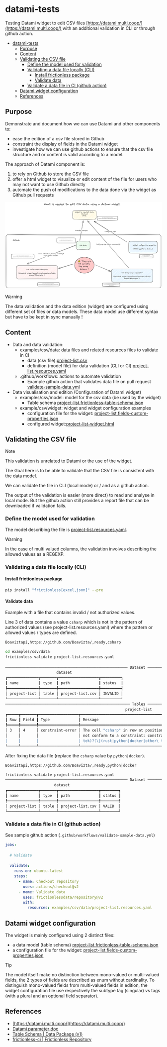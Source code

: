 # datami-tests

Testing Datami widget to edit CSV files [https://datami.multi.coop/](https://datami.multi.coop/) with an additional validation in CLI or through github action.


- [datami-tests](#datami-tests)
  - [Purpose](#purpose)
  - [Content](#content)
  - [Validating the CSV file](#validating-the-csv-file)
    - [Define the model used for validation](#define-the-model-used-for-validation)
    - [Validating a data file locally (CLI)](#validating-a-data-file-locally-cli)
      - [Install frictionless package](#install-frictionless-package)
      - [Validate data](#validate-data)
    - [Validate a data file in CI (github action)](#validate-a-data-file-in-ci-github-action)
  - [Datami widget configuration](#datami-widget-configuration)
  - [References](#references)

## Purpose

Demonstrate and document how we can use Datami and other components to:

- ease the edition of a csv file stored in Github 
- constraint the display of fields in the Datami widget
- investigate how we can use github actions to ensure that the csv file structure and or content is valid according to a model.

The approach of Datami component is:

1. to rely on Github to store the CSV file
2. offer a html widget to visualize or edit content of the file for users who may not want to use Github directly
3. automate the push of modifications to the data done via the widget as Github pull requests

![datami component](datami-components.excalidraw.png)

> [!WARNING]
> The data validation and the data edition (widget) are configured using different set of files or data models.
> These data model use different syntax but have to be kept in sync manually !

## Content

- Data and data validation:
  - examples/csv/data: data files and related resources files to validate in CI
    - data (csv file):[project-list.csv](https://github.com/demeringo/datami-tests/blob/main/examples/csv/data/project-list.csv)
    - definition (model file) for data validation (CLI or CI) [project-list.resources.yaml](https://github.com/demeringo/datami-tests/blob/main/examples/csv/data/project-list.resources.yaml)
  - .github/workflows: actions to automate validation
    - Example github action that validates data file on pull request [validate-sample-data.yml](https://github.com/demeringo/datami-tests/blob/main/.github/workflows/validate-sample-data.yml)
- Data visualisation and edition (Configuration of Datami widget)
  - examples/csv/model: model for the csv data (be used by the widget)
    - Table schema [project-list.frictionless-table-schema.json](https://github.com/demeringo/datami-tests/blob/main/examples/csv/model/project-list.frictionless-table-schema.json)
  - example/csv/widget: widget and widget configuration examples
    - configuration file for the widget: [project-list.fields-custom-properties.json](https://github.com/demeringo/datami-tests/blob/main/examples/csv/widget/project-list.fields-custom-properties.json)
    - configured widget:[project-list-widget.html](https://github.com/demeringo/datami-tests/blob/main/examples/csv/widget/project-list-widget.html)

## Validating the CSV file

> [!NOTE]
> This validation is unrelated to Datami or the use of the widget.

The Goal here is to be able to validate that the CSV file is consistent with the data model.

We can validate the file in CLI (local mode) or / and as a github action.

The output of the validation is easier (more direct) to read and analyse in local mode. But the github action still provides a report file that can be downloaded if validation fails.

### Define the model used for validation

The model describing the file is [project-list.resources.yaml](https://github.com/demeringo/datami-tests/blob/main/examples/csv/data/project-list.resources.yaml).

> [!WARNING]  
> In the case of multi valued columns, the validation involves describing the allowed values as a REGEXP.

### Validating a data file locally (CLI)

#### Install frictionless package

```sh
pip install "frictionless[excel,json]" --pre
```

#### Validate data

Example with a file that contains invalid / not authorized values.

Line 3 of data contains a value `csharp` which is not in the pattern of authorized values  (see project-list.resources.yaml) where the pattern or allowed values / types are defined.

```csv
Boaviztapi,https://github.com/Boavizta/,ready,csharp
```

```sh
cd examples/csv/data
frictionless validate project-list.resources.yaml

─────────────────────────────────────────────────────── Dataset ────────────────────────────────────────────────────────
                       dataset
┏━━━━━━━━━━━━━━┳━━━━━━━┳━━━━━━━━━━━━━━━━━━┳━━━━━━━━━┓
┃ name         ┃ type  ┃ path             ┃ status  ┃
┡━━━━━━━━━━━━━━╇━━━━━━━╇━━━━━━━━━━━━━━━━━━╇━━━━━━━━━┩
│ project-list │ table │ project-list.csv │ INVALID │
└──────────────┴───────┴──────────────────┴─────────┘
──────────────────────────────────────────────────────── Tables ────────────────────────────────────────────────────────
                                                      project-list
┏━━━━━┳━━━━━━━┳━━━━━━━━━━━━━━━━━━┳━━━━━━━━━━━━━━━━━━━━━━━━━━━━━━━━━━━━━━━━━━━━━━━━━━━━━━━━━━━━━━━━━━━━━━━━━━━━━━━━━━━━━┓
┃ Row ┃ Field ┃ Type             ┃ Message                                                                             ┃
┡━━━━━╇━━━━━━━╇━━━━━━━━━━━━━━━━━━╇━━━━━━━━━━━━━━━━━━━━━━━━━━━━━━━━━━━━━━━━━━━━━━━━━━━━━━━━━━━━━━━━━━━━━━━━━━━━━━━━━━━━━┩
│ 3   │ 4     │ constraint-error │ The cell "csharp" in row at position "3" and field "languages" at position "4" does │
│     │       │                  │ not conform to a constraint: constraint "pattern" is "^(rust|python|docker|other\   │
│     │       │                  │ tek)?(\|(rust|python|docker|other\ tek))*$"                                         │
└─────┴───────┴──────────────────┴─────────────────────────────────────────────────────────────────────────────────────┘

```

After fixing the data file (replace the `csharp` value by `python|docker`).

```csv
Boaviztapi,https://github.com/Boavizta/,ready,python|docker
```

```sh
frictionless validate project-list.resources.yaml
─────────────────────────────────────────────────────── Dataset ────────────────────────────────────────────────────────
                      dataset
┏━━━━━━━━━━━━━━┳━━━━━━━┳━━━━━━━━━━━━━━━━━━┳━━━━━━━━┓
┃ name         ┃ type  ┃ path             ┃ status ┃
┡━━━━━━━━━━━━━━╇━━━━━━━╇━━━━━━━━━━━━━━━━━━╇━━━━━━━━┩
│ project-list │ table │ project-list.csv │ VALID  │
└──────────────┴───────┴──────────────────┴────────┘
```

### Validate a data file in CI (github action)

See sample github action (`.github/workflows/validate-sample-data.yml`)

```yaml
jobs:

  # Validate

  validate:
    runs-on: ubuntu-latest
    steps:
      - name: Checkout repository
        uses: actions/checkout@v2
      - name: Validate data
        uses: frictionlessdata/repository@v2
        with:
          resources: examples/csv/data/project-list.resources.yaml
```

## Datami widget configuration

The widget is mainly configured using 2 distinct files:

- a data model (table schema) [project-list.frictionless-table-schema.json](https://github.com/demeringo/datami-tests/blob/main/examples/csv/model/project-list.frictionless-table-schema.json) 
- a configuration file for the widget: [project-list.fields-custom-properties.json](https://github.com/demeringo/datami-tests/blob/main/examples/csv/widget/project-list.fields-custom-properties.json)

> [!TIP]
> The model itself make no distinction between mono-valued or multi-valued fields, the 2 types of fields are described as enum without cardinality.
> To distinguish mono-valued fields from multi-valued fields in edition, the widget configuration file use respectively the subtype tag (singular) vs tags (with a plural and an optional field separator).

## References

- [https://datami.multi.coop/](https://datami.multi.coop/)
- [Datami parameter doc](https://datami-docs.multi.coop/docs-gitfile?locale=en#keys-for-the-options-parameter-for-csv-and-tsv-files)
- [Table Schema | Data Package (v1)](https://specs.frictionlessdata.io//table-schema/)
- [frictionless-ci | Frictionless Repository](https://repository.frictionlessdata.io/)